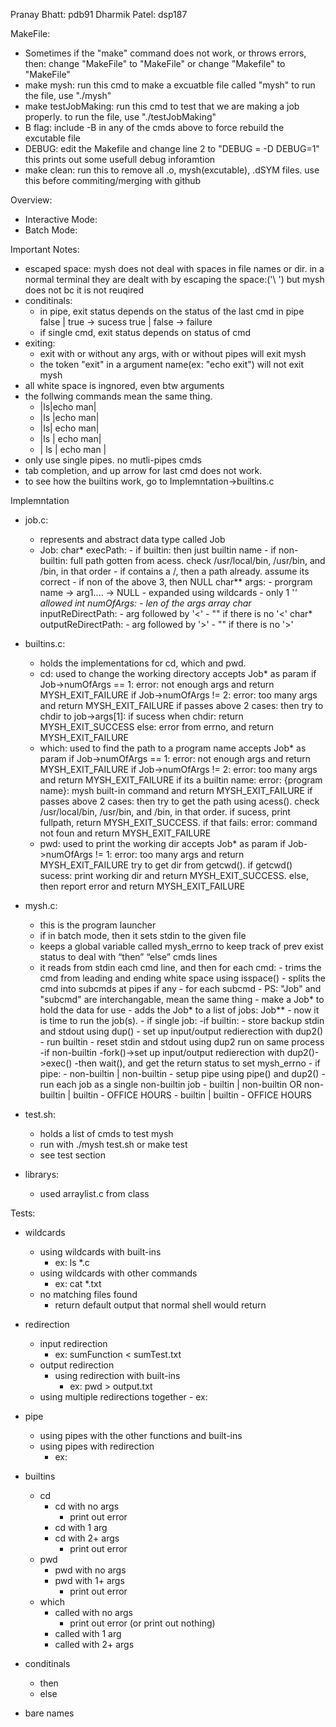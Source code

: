 Pranay Bhatt: pdb91
Dharmik Patel: dsp187

MakeFile:
- Sometimes if the "make" command does not work, or throws errors, then:
    change "MakeFile" to "MakeFile" or change "Makefile" to "MakeFile"
- make mysh:
    run this cmd to make a excuatble file called "mysh"
    to run the file, use "./mysh"
- make testJobMaking:
    run this cmd to test that we are making a job properly.
    to run the file, use "./testJobMaking"
- B flag: include -B in any of the cmds above to force rebuild the excutable file
- DEBUG:
    edit the Makefile and change line 2 to "DEBUG = -D DEBUG=1"
    this prints out some usefull debug inforamtion
- make clean:
    run this to remove all .o, mysh(excutable), .dSYM files.
    use this before commiting/merging with github


Overview:
- Interactive Mode:
- Batch Mode:

Important Notes:
- escaped space: 
    mysh does not deal with spaces in file names or dir. 
    in a normal terminal they are dealt with by escaping the space:('\ ')
    but mysh does not bc it is not reuqired
- conditinals:
    - in pipe, exit status depends on the status of the last cmd in pipe
        false | true -> sucess
        true | false -> failure
    - if single cmd, exit status depends on status of cmd
- exiting:
    - exit with or without any args, with or without pipes
        will exit mysh
    - the token "exit" in a argument name(ex: "echo exit")
        will not exit mysh
- all white space is ingnored, even btw arguments
- the follwing commands mean the same thing.
    - |ls|echo man|
    - |ls   |echo         man|
    - |ls|   echo man|
    - |ls        |      echo man|
    - |         ls        |      echo man        |
- only use single pipes. no mutli-pipes cmds
- tab completion, and up arrow for last cmd does not work.
- to see how the builtins work, go to Implemntation->builtins.c


Implemntation
- job.c:
    - represents and abstract data type called Job
    - Job:
        char* execPath:
            - if builtin: then just builtin name
            - if non-builtin: full path gotten from acess. check /usr/local/bin, /usr/bin, and /bin, in that order
            - if contains a /, then a path already. assume its correct
            - if non of the above 3, then NULL
        char** args:
            - prorgram name -> arg1.... -> NULL
            - expanded using wildcards
                - only 1 '*' allowed
        int numOfArgs:
            - len of the args array
        char* inputReDirectPath:
            - arg followed by '<'
            - "" if there is no '<'
        char* outputReDirectPath:
            - arg followed by '>'
            - "" if there is no '>'
- builtins.c:
    - holds the implementations for cd, which and pwd.
    - cd:
        used to change the working directory
        accepts Job* as param
        if Job->numOfArgs == 1: error: not enough args and return MYSH_EXIT_FAILURE
        if Job->numOfArgs != 2: error: too many args and return MYSH_EXIT_FAILURE
        if passes above 2 cases:
            then try to chdir to job->args[1]:
                if sucess when chdir: return MYSH_EXIT_SUCCESS 
                else: error from errno, and return MYSH_EXIT_FAILURE 
    - which:
        used to find the path to a program name
        accepts Job* as param
        if Job->numOfArgs == 1: error: not enough args and return MYSH_EXIT_FAILURE
        if Job->numOfArgs != 2: error: too many args and return MYSH_EXIT_FAILURE
        if its a builtin name: error: {program name}: mysh built-in command and return MYSH_EXIT_FAILURE
        if passes above 2 cases:
            then try to get the path using acess(). check /usr/local/bin, /usr/bin, and /bin, in that order.
                if sucess, print fullpath, return MYSH_EXIT_SUCCESS.
            if that fails: error: command not foun and return MYSH_EXIT_FAILURE
    - pwd:
        used to print the working dir
        accepts Job* as param
        if Job->numOfArgs != 1: error: too many args and return MYSH_EXIT_FAILURE
        try to get dir from getcwd(). 
            if getcwd() sucess: print working dir and return MYSH_EXIT_SUCCESS.
            else, then report error and return MYSH_EXIT_FAILURE

- mysh.c:
    - this is the program launcher
    - if in batch mode, then it sets stdin to the given file
    - keeps a global variable called mysh_errno to keep track of prev exist status to  deal with “then” “else” cmds lines
    - it reads from stdin each cmd line, and then for each cmd:
            - trims the cmd from leading and ending white space using isspace()
            - splits the cmd into subcmds at pipes if any
            - for each subcmd
                - PS: "Job" and "subcmd" are interchangable, mean the same thing
                - make a Job* to hold the data for use
                - adds the Job* to a list of jobs: Job**
            - now it is time to run the job(s).
                - if single job:
                    -if builtin:
                        - store backup stdin and stdout using dup()
                        - set up input/output redierection with dup2()
                        - run builtin
                        - reset stdin and stdout using dup2
                        run on same process
                    -if non-builtin
                        -fork()->set up input/output redierection with dup2()->exec()
                        -then wait(), and get the return status to set mysh_errno
                - if pipe:
                    - non-builtin | non-builtin
                        - setup pipe using pipe() and dup2()
                        - run each job as a single non-builtin job
                    - builtin | non-builtin OR non-builtin | builtin
                        - OFFICE HOURS
                    - builtin | builtin
                        - OFFICE HOURS
- test.sh:
    - holds a list of cmds to test mysh
    - run with ./mysh test.sh or make test
    - see test section
- librarys:
    - used arraylist.c from class 

Tests:
- wildcards
    - using wildcards with built-ins
        - ex: ls *.c
    - using wildcards with other commands
        - ex: cat *.txt
    - no matching files found
        - return default output that normal shell would return
- redirection
    - input redirection
        - ex: sumFunction < sumTest.txt
    - output redirection
        - using redirection with built-ins
            - ex: pwd > output.txt
    - using multiple redirections together
            - ex: 
    
- pipe
    - using pipes with the other functions and built-ins
    - using pipes with redirection
        - ex: 
- builtins
    - cd
        - cd with no args
            - print out error
        - cd with 1 arg
        - cd with 2+ args
            - print out error
    - pwd
        - pwd with no args
        - pwd with 1+ args
            - print out error
    - which
        - called with no args
            - print out error (or print out nothing)
        - called with 1 arg 
        - called with 2+ args
- conditinals
    - then
    - else

- bare names

